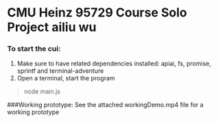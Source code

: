 CMU Heinz 95729 Course Solo Project
ailiu wu
=======================================

### To start the cui:
1.	Make sure to have related dependencies installed: apiai, fs, promise, sprintf and terminal-adventure
2.	Open a terminal, start the program
> node main.js

###Working prototype:
See the attached workingDemo.mp4 file for a working prototype
